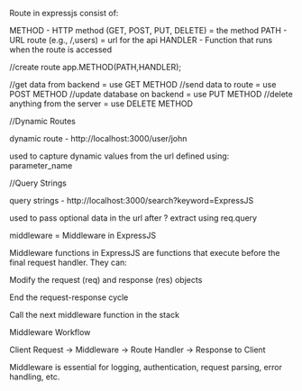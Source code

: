 Route in expressjs consist of:

METHOD    - HTTP method (GET, POST, PUT, DELETE) = the method
PATH      - URL route (e.g., /,users)     = url for the api
HANDLER   - Function that runs when the route is accessed

//create route
app.METHOD(PATH,HANDLER);

//get data from backend = use GET METHOD
//send data to route = use POST METHOD
//update database on backend = use PUT METHOD
//delete anything from the server = use DELETE METHOD


//Dynamic Routes

dynamic route - http://localhost:3000/user/john

used to capture dynamic values from the url
defined using: parameter_name

//Query Strings

query strings - http://localhost:3000/search?keyword=ExpressJS

used to pass optional data in the url after ?
extract using req.query

middleware = 
Middleware in ExpressJS

Middleware functions in ExpressJS are functions that execute before the final request handler. They can:

Modify the request (req) and response (res) objects

End the request-response cycle

Call the next middleware function in the stack

Middleware Workflow

Client Request → Middleware → Route Handler → Response to Client

Middleware is essential for logging, authentication, request parsing, error handling, etc.